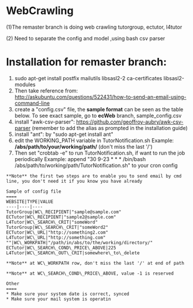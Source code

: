 # WebCrawling

(1)The remaster branch is doing web crawling tutorgroup, ectutor, l4tutor

(2) Need to separate the config and model ,using bash csv parser

Installation for remaster branch:
====
1. sudo apt-get install postfix mailutils libsasl2-2 ca-certificates libsasl2-modules
2. Then take reference from: http://askubuntu.com/questions/522431/how-to-send-an-email-using-command-line
3. create a "config.csv" file, the **sample format** can be seen as the table below. To see exact sample, go to **ecWeb** branch, sample\_config.csv
4. install "awk-csv-parser": https://github.com/geoffroy-aubry/awk-csv-parser (remember to add the alias as prompted in the installation guide)
5. install "ant": by "sudo apt-get install ant"
6. edit the WORKING\_PATH variable in TutorNotification.sh
  Example: **/abs/path/to/your/working/path/** (don't miss the last '/')
  7. Then set "crobtab -e" to run TutorNotification.sh, if want to run the job periodically
    Example: append "30 9-23 * * * /bin/bash /abs/path/to/working/path/TutorNotification.sh" to your cron config

    **Note** the first two steps are to enable you to send email by cmd line, you don't need it if you know you have already

    Sample of config file
    ====
    WEBSITE|TYPE|VALUE
    ----|----|----
    TutorGroup|WC\_RECIPIENT|"sample@sample.com"
    ECTutor|WC\_RECIPIENT|"sample2@sample.com"
    L4Tutor|WC\_SEARCH\_CRIT|"someWord"
    TutorGroup|WC\_SEARCH\_CRIT|"someWord2"
    ECTutor|WC\_URL|"http://something2.com"
    L4Tutor|WC\_URL|"http://something.com"
    ""|WC\_WORKPATH|"/path/in/abs/to/the/working/directory/"
    ECTutor|WC\_SEARCH\_COND\_PRICE\_ABOVE|225
    L4Tutor|WC\_SEARCH\_OUT\_CRIT|somewhere\_to\_delete

    **Note** at WC\_WORKPATH row, don't miss the last '/' at end of path

    **Note** at WC\_SEARCH\_COND\_PRICE\_ABOVE, value -1 is reserved

    Other
    ====
    * Make sure your system date is correct, synced
    * Make sure your mail system is operatin
